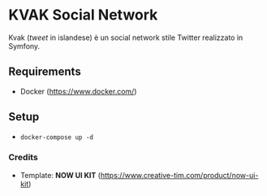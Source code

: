 # KVAK Social Network

Kvak (_tweet_ in islandese) è un social network stile Twitter realizzato in Symfony.

## Requirements

- Docker (https://www.docker.com/)

## Setup

- `docker-compose up -d`


### Credits

* Template: **NOW UI KIT** (https://www.creative-tim.com/product/now-ui-kit)
 
